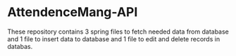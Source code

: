 # AttendenceMang-API
These repository contains 3 spring files to fetch needed data from database and 1 file to insert data to database and 1 file to edit and delete records in databas.
